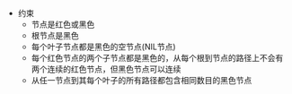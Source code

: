- 约束
  - 节点是红色或黑色
  - 根节点是黑色
  - 每个叶子节点都是黑色的空节点(NIL节点)
  - 每个红色节点的两个子节点都是黑色的，从每个根到节点的路径上不会有两个连续的红色节点，但黑色节点可以连续
  - 从任一节点到其每个叶子的所有路径都包含相同数目的黑色节点